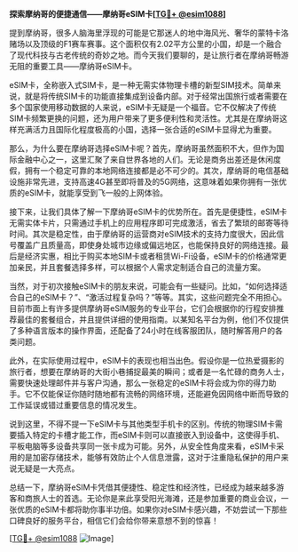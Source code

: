 **探索摩纳哥的便捷通信——摩纳哥eSIM卡[[TG💪+ @esim1088](https://t.me/s/esim1088)]**

提到摩纳哥，很多人脑海里浮现的可能是它那迷人的地中海风光、奢华的蒙特卡洛赌场以及顶级的F1赛车赛事。这个面积仅有2.02平方公里的小国，却是一个融合了现代科技与古老传统的奇妙之地。而今天我们要聊的，是让旅行者在摩纳哥畅游无阻的重要工具——摩纳哥eSIM卡。

eSIM卡，全称嵌入式SIM卡，是一种无需实体物理卡槽的新型SIM技术。简单来说，就是将传统SIM卡的功能直接集成到设备内部。对于经常出国旅行或者需要在多个国家使用移动数据的人来说，eSIM卡无疑是一个福音。它不仅解决了传统SIM卡频繁更换的问题，还为用户带来了更多便利性和灵活性。尤其是在摩纳哥这样充满活力且国际化程度极高的小国，选择一张合适的eSIM卡显得尤为重要。

那么，为什么要在摩纳哥选择eSIM卡呢？首先，摩纳哥虽然面积不大，但作为国际金融中心之一，这里汇聚了来自世界各地的人们。无论是商务出差还是休闲度假，拥有一个稳定可靠的本地网络连接都是必不可少的。其次，摩纳哥的电信基础设施非常先进，支持高速4G甚至即将普及的5G网络，这意味着如果你拥有一张优质的eSIM卡，就能享受到飞一般的上网体验。

接下来，让我们具体了解一下摩纳哥eSIM卡的优势所在。首先是便捷性，eSIM卡无需实体卡片，只需通过手机上的应用程序即可完成激活，省去了繁琐的邮寄等待时间。其次是稳定性，由于摩纳哥的运营商对eSIM技术的支持力度很大，因此信号覆盖广且质量高，即使身处城市边缘或偏远地区，也能保持良好的网络连接。最后是经济实惠，相比于购买本地SIM卡或者租赁Wi-Fi设备，eSIM卡的价格通常更加亲民，并且套餐选择多样，可以根据个人需求定制适合自己的流量方案。

当然，对于初次接触eSIM卡的朋友来说，可能会有一些疑问。比如，“如何选择适合自己的eSIM卡？”、“激活过程复杂吗？”等等。其实，这些问题完全不用担心。目前市面上有许多提供摩纳哥eSIM服务的专业平台，它们会根据你的行程安排推荐最佳的套餐组合，并且提供详细的使用指南。以某知名平台为例，他们不仅提供了多种语言版本的操作界面，还配备了24小时在线客服团队，随时解答用户的各类问题。

此外，在实际使用过程中，eSIM卡的表现也相当出色。假设你是一位热爱摄影的旅行者，想要在摩纳哥的大街小巷捕捉最美的瞬间；或者是一名忙碌的商务人士，需要快速处理邮件并与客户沟通，那么一张稳定的eSIM卡将会成为你的得力助手。它不仅能保证你随时随地都有流畅的网络环境，还能避免因网络中断而导致的工作延误或错过重要信息的情况发生。

说到这里，不得不提一下eSIM卡与其他类型手机卡的区别。传统的物理SIM卡需要插入特定的卡槽才能工作，而eSIM卡则可以直接嵌入到设备中，这使得手机、平板电脑等多设备共享同一张卡成为可能。另外，从安全性角度来看，eSIM卡采用的是加密存储技术，能够有效防止个人信息泄露，这对于注重隐私保护的用户来说无疑是一大亮点。

总结一下，摩纳哥eSIM卡凭借其便捷性、稳定性和经济性，已经成为越来越多游客和商旅人士的首选。无论你是来此享受阳光海滩，还是参加重要的商业会议，一张优质的eSIM卡都将助你事半功倍。如果你对eSIM卡感兴趣，不妨尝试一下那些口碑良好的服务平台，相信它们会给你带来意想不到的惊喜！

[[TG💪+ @esim1088](https://t.me/s/esim1088) ![Image](https://i.postimg.cc/4NQfJmqS/Snipaste-2025-05-13-00-14-12.png)]